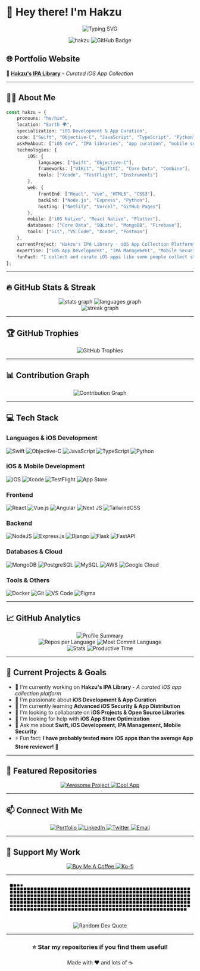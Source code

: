 # 🚀 Hey there! I'm Hakzu

<div align="center">
  <img src="https://readme-typing-svg.herokuapp.com?font=Fira+Code&pause=1000&color=00D4FF&center=true&vCenter=true&width=435&lines=iOS+Developer;IPA+Library+Curator;Mobile+Security+Enthusiast;App+Collection+Expert" alt="Typing SVG" />
</div>

<p align="center">
  <img src="https://komarev.com/ghpvc/?username=hakzu&label=Profile%20views&color=0e75b6&style=flat" alt="hakzu" />
  <img src="https://img.shields.io/github/followers/hakzu?label=Followers&style=social" alt="GitHub Badge">
</p>

## 🌐 Portfolio Website
**🔗 [Hakzu's IPA Library](https://hakzu.netlify.app)** - *Curated iOS App Collection*

---

## 👨‍💻 About Me

```typescript
const hakzu = {
    pronouns: "he/him",
    location: "Earth 🌍",
    specialization: "iOS Development & App Curation",
    code: ["Swift", "Objective-C", "JavaScript", "TypeScript", "Python", "Java"],
    askMeAbout: ["iOS dev", "IPA libraries", "app curation", "mobile security"],
    technologies: {
        iOS: {
            languages: ["Swift", "Objective-C"],
            frameworks: ["UIKit", "SwiftUI", "Core Data", "Combine"],
            tools: ["Xcode", "TestFlight", "Instruments"]
        },
        web: {
            frontEnd: ["React", "Vue", "HTML5", "CSS3"],
            backEnd: ["Node.js", "Express", "Python"],
            hosting: ["Netlify", "Vercel", "GitHub Pages"]
        },
        mobile: ["iOS Native", "React Native", "Flutter"],
        databases: ["Core Data", "SQLite", "MongoDB", "Firebase"],
        tools: ["Git", "VS Code", "Xcode", "Postman"]
    },
    currentProject: "Hakzu's IPA Library - iOS App Collection Platform",
    expertise: ["iOS App Development", "IPA Management", "Mobile Security"],
    funFact: "I collect and curate iOS apps like some people collect stamps! 📱"
};
```

---

## 🔥 GitHub Stats & Streak

<div align="center">
  <img src="https://github-readme-stats.vercel.app/api?username=hakzu&hide_title=false&hide_rank=false&show_icons=true&include_all_commits=true&count_private=true&disable_animations=false&theme=tokyonight&locale=en&hide_border=false&order=1" height="150" alt="stats graph" />
  <img src="https://github-readme-stats.vercel.app/api/top-langs?username=hakzu&locale=en&hide_title=false&layout=compact&card_width=320&langs_count=8&theme=tokyonight&hide_border=false&order=2" height="150" alt="languages graph" />
</div>

<div align="center">
  <img src="https://streak-stats.demolab.com?user=hakzu&locale=en&mode=daily&theme=tokyonight&hide_border=false&border_radius=5&order=3" height="150" alt="streak graph" />
</div>

---

## 🏆 GitHub Trophies
<div align="center">
  <img src="https://github-profile-trophy.vercel.app/?username=hakzu&theme=tokyonight&no-frame=false&no-bg=false&margin-w=4" alt="GitHub Trophies" />
</div>

---

## 📊 Contribution Graph
<div align="center">
  <img src="https://github-readme-activity-graph.vercel.app/graph?username=hakzu&theme=tokyo-night&bg_color=1a1b27&color=70a5fd&line=bf91f3&point=38bdae&area=true&hide_border=true" alt="Contribution Graph" />
</div>

---

## 💻 Tech Stack

### Languages & iOS Development
![Swift](https://img.shields.io/badge/swift-F54A2A?style=for-the-badge&logo=swift&logoColor=white)
![Objective-C](https://img.shields.io/badge/OBJECTIVE--C-%233A95E3.svg?style=for-the-badge&logo=apple&logoColor=white)
![JavaScript](https://img.shields.io/badge/javascript-%23323330.svg?style=for-the-badge&logo=javascript&logoColor=%23F7DF1E)
![TypeScript](https://img.shields.io/badge/typescript-%23007ACC.svg?style=for-the-badge&logo=typescript&logoColor=white)
![Python](https://img.shields.io/badge/python-3670A0?style=for-the-badge&logo=python&logoColor=ffdd54)

### iOS & Mobile Development
![iOS](https://img.shields.io/badge/iOS-000000?style=for-the-badge&logo=ios&logoColor=white)
![Xcode](https://img.shields.io/badge/Xcode-007ACC?style=for-the-badge&logo=Xcode&logoColor=white)
![TestFlight](https://img.shields.io/badge/TestFlight-0D96F6?style=for-the-badge&logo=app-store&logoColor=white)
![App Store](https://img.shields.io/badge/App_Store-0D96F6?style=for-the-badge&logo=app-store&logoColor=white)

### Frontend
![React](https://img.shields.io/badge/react-%2320232a.svg?style=for-the-badge&logo=react&logoColor=%2361DAFB)
![Vue.js](https://img.shields.io/badge/vuejs-%2335495e.svg?style=for-the-badge&logo=vuedotjs&logoColor=%234FC08D)
![Angular](https://img.shields.io/badge/angular-%23DD0031.svg?style=for-the-badge&logo=angular&logoColor=white)
![Next JS](https://img.shields.io/badge/Next-black?style=for-the-badge&logo=next.js&logoColor=white)
![TailwindCSS](https://img.shields.io/badge/tailwindcss-%2338B2AC.svg?style=for-the-badge&logo=tailwind-css&logoColor=white)

### Backend
![NodeJS](https://img.shields.io/badge/node.js-6DA55F?style=for-the-badge&logo=node.js&logoColor=white)
![Express.js](https://img.shields.io/badge/express.js-%23404d59.svg?style=for-the-badge&logo=express&logoColor=%2361DAFB)
![Django](https://img.shields.io/badge/django-%23092E20.svg?style=for-the-badge&logo=django&logoColor=white)
![Flask](https://img.shields.io/badge/flask-%23000.svg?style=for-the-badge&logo=flask&logoColor=white)
![FastAPI](https://img.shields.io/badge/FastAPI-005571?style=for-the-badge&logo=fastapi)

### Databases & Cloud
![MongoDB](https://img.shields.io/badge/MongoDB-%234ea94b.svg?style=for-the-badge&logo=mongodb&logoColor=white)
![PostgreSQL](https://img.shields.io/badge/postgres-%23316192.svg?style=for-the-badge&logo=postgresql&logoColor=white)
![MySQL](https://img.shields.io/badge/mysql-%2300f.svg?style=for-the-badge&logo=mysql&logoColor=white)
![AWS](https://img.shields.io/badge/AWS-%23FF9900.svg?style=for-the-badge&logo=amazon-aws&logoColor=white)
![Google Cloud](https://img.shields.io/badge/GoogleCloud-%234285F4.svg?style=for-the-badge&logo=google-cloud&logoColor=white)

### Tools & Others
![Docker](https://img.shields.io/badge/docker-%230db7ed.svg?style=for-the-badge&logo=docker&logoColor=white)
![Git](https://img.shields.io/badge/git-%23F05033.svg?style=for-the-badge&logo=git&logoColor=white)
![VS Code](https://img.shields.io/badge/Visual%20Studio%20Code-0078d7.svg?style=for-the-badge&logo=visual-studio-code&logoColor=white)
![Figma](https://img.shields.io/badge/figma-%23F24E1E.svg?style=for-the-badge&logo=figma&logoColor=white)

---

## 📈 GitHub Analytics

<div align="center">
  <img src="https://github-profile-summary-cards.vercel.app/api/cards/profile-details?username=hakzu&theme=tokyonight" alt="Profile Summary" />
</div>

<div align="center">
  <img src="https://github-profile-summary-cards.vercel.app/api/cards/repos-per-language?username=hakzu&theme=tokyonight" alt="Repos per Language" />
  <img src="https://github-profile-summary-cards.vercel.app/api/cards/most-commit-language?username=hakzu&theme=tokyonight" alt="Most Commit Language" />
</div>

<div align="center">
  <img src="https://github-profile-summary-cards.vercel.app/api/cards/stats?username=hakzu&theme=tokyonight" alt="Stats" />
  <img src="https://github-profile-summary-cards.vercel.app/api/cards/productive-time?username=hakzu&theme=tokyonight&utcOffset=8" alt="Productive Time" />
</div>

---

## 🎯 Current Projects & Goals

- 🔭 I'm currently working on **Hakzu's IPA Library** - *A curated iOS app collection platform*
- 📱 I'm passionate about **iOS Development & App Curation**
- 🌱 I'm currently learning **Advanced iOS Security & App Distribution**
- 👯 I'm looking to collaborate on **iOS Projects & Open Source Libraries**
- 🤔 I'm looking for help with **iOS App Store Optimization**
- 💬 Ask me about **Swift, iOS Development, IPA Management, Mobile Security**
- ⚡ Fun fact: **I have probably tested more iOS apps than the average App Store reviewer! 📱**

---

## 🌟 Featured Repositories

<div align="center">
  <a href="https://github.com/hakzu/awesome-project">
    <img src="https://github-readme-stats.vercel.app/api/pin/?username=hakzu&repo=awesome-project&theme=tokyonight" alt="Awesome Project" />
  </a>
  <a href="https://github.com/hakzu/cool-app">
    <img src="https://github-readme-stats.vercel.app/api/pin/?username=hakzu&repo=cool-app&theme=tokyonight" alt="Cool App" />
  </a>
</div>

---

## 📫 Connect With Me

<div align="center">
  <a href="https://hakzu.netlify.app" target="_blank">
    <img src="https://img.shields.io/badge/Portfolio-255E63?style=for-the-badge&logo=About.me&logoColor=white" alt="Portfolio" />
  </a>
  <a href="https://linkedin.com/in/hakzu" target="_blank">
    <img src="https://img.shields.io/badge/LinkedIn-0077B5?style=for-the-badge&logo=linkedin&logoColor=white" alt="LinkedIn" />
  </a>
  <a href="https://twitter.com/hakzu" target="_blank">
    <img src="https://img.shields.io/badge/Twitter-1DA1F2?style=for-the-badge&logo=twitter&logoColor=white" alt="Twitter" />
  </a>
  <a href="mailto:hakzu@example.com">
    <img src="https://img.shields.io/badge/Email-D14836?style=for-the-badge&logo=gmail&logoColor=white" alt="Email" />
  </a>
</div>

---

## 💝 Support My Work

<div align="center">
  <a href="https://www.buymeacoffee.com/hakzu" target="_blank">
    <img src="https://img.shields.io/badge/Buy%20Me%20A%20Coffee-ffdd00?style=for-the-badge&logo=buy-me-a-coffee&logoColor=black" alt="Buy Me A Coffee" />
  </a>
  <a href="https://ko-fi.com/hakzu" target="_blank">
    <img src="https://img.shields.io/badge/Ko--fi-F16061?style=for-the-badge&logo=ko-fi&logoColor=white" alt="Ko-fi" />
  </a>
</div>

---

<div align="center">
  <img src="https://raw.githubusercontent.com/platane/snk/output/github-contribution-grid-snake-dark.svg" alt="Snake Animation" />
</div>

<div align="center">
  <img src="https://quotes-github-readme.vercel.app/api?type=horizontal&theme=tokyonight" alt="Random Dev Quote" />
</div>

---

<div align="center">
  <h3>⭐ Star my repositories if you find them useful!</h3>
  <p>Made with ❤️ and lots of ☕</p>
</div>
